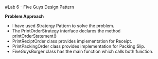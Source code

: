 #Lab 6 - Five Guys Design Pattern

<b>Problem Approach</b>
<ul>
  <li>I have used Stratergy Pattern to solve the problem.</li>
  <li>The PrintOrderStrategy interface declares the method printOrderStatement()</li>
  <li>PrintReciptOrder class provides implementation for Receipt.</li>
  <li>PrintPackingOrder class provides implementation for Packing Slip.</li>
  <li>FiveGuysBurger class has the main function which calls both function.</li>
</ul>
